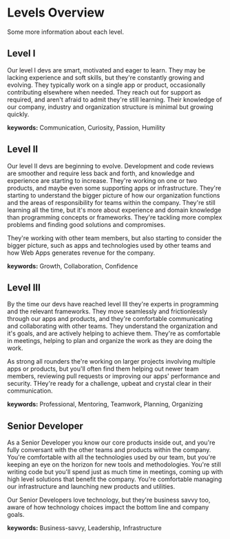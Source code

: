 # Levels Overview

Some more information about each level.

## Level I

Our level I devs are smart, motivated and eager to learn. They may be lacking experience and soft skills, but they're constantly growing and evolving. They typically work on a single app or product, occasionally contributing elsewhere when needed. They reach out for support as required, and aren't afraid to admit they're still learning. Their knowledge of our company, industry and organization structure is minimal but growing quickly.

**keywords:** Communication, Curiosity, Passion, Humility

## Level II

Our level II devs are beginning to evolve. Development and code reviews are smoother and require less back and forth, and knowledge and experience are starting to increase. They're working on one or two products, and maybe even some supporting apps or infrastructure. They're starting to understand the bigger picture of how our organization functions and the areas of responsibility for teams within the company. They're still learning all the time, but it's more about experience and domain knowledge than programming concepts or frameworks. They're tackling more complex problems and finding good solutions and compromises.

They're working with other team members, but also starting to consider the bigger picture, such as apps and technologies used by other teams and how Web Apps generates revenue for the company.

**keywords:** Growth, Collaboration, Confidence

## Level III

By the time our devs have reached level III they're experts in programming and the relevant frameworks. They move seamlessly and frictionlessly through our apps and products, and they're comfortable communicating and collaborating with other teams. They understand the organization and it's goals, and are actively helping to achieve them. They're as comfortable in meetings, helping to plan and organize the work as they are doing the work.

As strong all rounders the're working on larger projects involving multiple apps or products, but you'll often find them helping out newer team members, reviewing pull requests or improving our apps' performance and security. THey're ready for a challenge, upbeat and crystal clear in their communication.

**keywords:** Professional, Mentoring, Teamwork, Planning, Organizing

## Senior Developer

As a Senior Developer you know our core products inside out, and you're fully conversant with the other teams and products within the company. You're comfortable with all the technologies used by our team, but you're keeping an eye on the horizon for new tools and methodologies. You're still writing code but you'll spend just as much time in meetings, coming up with high level solutions that benefit the company. You're comfortable managing our infrastructure and launching new products and utilities.

Our Senior Developers love technology, but they're business savvy too, aware of how technology choices impact the bottom line and company goals. 

**keywords:** Business-savvy, Leadership, Infrastructure

